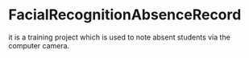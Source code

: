 # FacialRecognitionAbsenceRecord
it is a training project which is used to note absent students via the computer camera.

